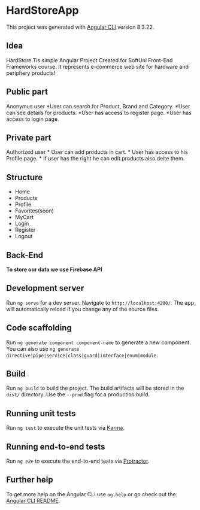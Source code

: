 # HardStoreApp

This project was generated with [Angular CLI](https://github.com/angular/angular-cli) version 8.3.22.

## Idea

HardStore Tis simple Angular Project Created for SoftUni Front-End Frameworks course. It represents e-commerce web site for hardware and periphery products!

## Public part

Anonymus user
	*User can search for Product, Brand and Category.
	*User can see details for products.
	*User has access to register page.
	*User has access to login page.

## Private part

Authorized user
	* User can add products in cart.
	* User has access to his Profile page.
	* If user has the right he can edit products also delte them.


## Structure

* Home
* Products
* Profile
* Favorites(soon)
* MyCart
* Login
* Register
* Logout

## Back-End
**To store our data we use Firebase API**


## Development server

Run `ng serve` for a dev server. Navigate to `http://localhost:4200/`. The app will automatically reload if you change any of the source files.

## Code scaffolding

Run `ng generate component component-name` to generate a new component. You can also use `ng generate directive|pipe|service|class|guard|interface|enum|module`.

## Build

Run `ng build` to build the project. The build artifacts will be stored in the `dist/` directory. Use the `--prod` flag for a production build.

## Running unit tests

Run `ng test` to execute the unit tests via [Karma](https://karma-runner.github.io).

## Running end-to-end tests

Run `ng e2e` to execute the end-to-end tests via [Protractor](http://www.protractortest.org/).

## Further help

To get more help on the Angular CLI use `ng help` or go check out the [Angular CLI README](https://github.com/angular/angular-cli/blob/master/README.md).
